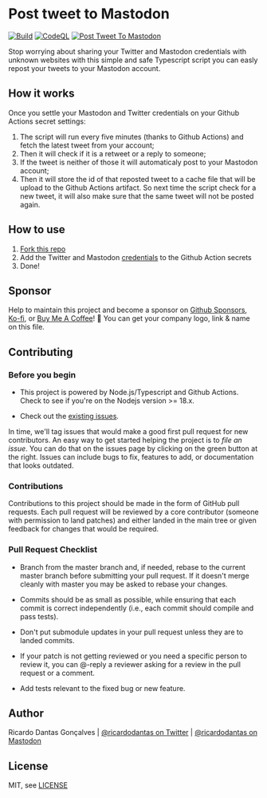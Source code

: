 # Post tweet to Mastodon

[![Build](https://github.com/ricardodantas/post-tweet-to-mastodon/actions/workflows/build.yml/badge.svg)](https://github.com/ricardodantas/post-tweet-to-mastodon/actions/workflows/build.yml) [![CodeQL](https://github.com/ricardodantas/post-tweet-to-mastodon/actions/workflows/github-code-scanning/codeql/badge.svg)](https://github.com/ricardodantas/post-tweet-to-mastodon/actions/workflows/github-code-scanning/codeql) [![Post Tweet To Mastodon](https://github.com/ricardodantas/post-tweet-to-mastodon/actions/workflows/post-tweet-to-mastodon.yml/badge.svg)](https://github.com/ricardodantas/post-tweet-to-mastodon/actions/workflows/post-tweet-to-mastodon.yml)

Stop worrying about sharing your Twitter and Mastodon credentials with unknown websites with this simple and safe Typescript script you can easly repost your tweets to your Mastodon account.

## How it works

Once you settle your Mastodon and Twitter credentials on your Github Actions secret settings:

1. The script will run every five minutes (thanks to Github Actions) and fetch the latest tweet from your account; 
2. Then it will check if it is a retweet or a reply to someone;
3. If the tweet is neither of those it will automaticaly post to your Mastodon account;
4. Then it will store the id of that reposted tweet to a cache file that will be upload to the Github Actions artifact. So next time the script check for a new tweet, it will also make sure that the same tweet will not be posted again.


## How to use

1. [Fork this repo](https://github.com/ricardodantas/post-tweet-to-mastodon/fork)
2. Add the Twitter and Mastodon [credentials](https://github.com/ricardodantas/post-tweet-to-mastodon/blob/master/src/config/credentials.ts) to the Github Action secrets
3. Done!

## Sponsor

Help to maintain this project and become a sponsor on [Github Sponsors](https://github.com/sponsors/ricardodantas), [Ko-fi](https://ko-fi.com/ricardodantas), or [Buy Me A Coffee](https://www.buymeacoffee.com/ricardodantas)! 🎉 You can get your company logo, link & name on this file.

## Contributing

### Before you begin

- This project is powered by Node.js/Typescript and Github Actions. Check to see if you're on the Nodejs version >= 18.x.

- Check out the [existing issues](<https://github.com/ricardodantas/post-tweet-to-mastodon/issues>).

In time, we'll tag issues that would make a good first pull request for new contributors. An easy way to get started helping the project is to _file an issue_. You can do that on the issues page by clicking on the green button at the right. Issues can include bugs to fix, features to add, or documentation that looks outdated.

### Contributions

Contributions to this project should be made in the form of GitHub pull requests. Each pull request will
be reviewed by a core contributor (someone with permission to land patches) and either landed in the
main tree or given feedback for changes that would be required.

### Pull Request Checklist

- Branch from the master branch and, if needed, rebase to the current master
  branch before submitting your pull request. If it doesn't merge cleanly with
  master you may be asked to rebase your changes.

- Commits should be as small as possible, while ensuring that each commit is
  correct independently (i.e., each commit should compile and pass tests).

- Don't put submodule updates in your pull request unless they are to landed
  commits.

- If your patch is not getting reviewed or you need a specific person to review
  it, you can @-reply a reviewer asking for a review in the pull request or a
  comment.

- Add tests relevant to the fixed bug or new feature.

## Author

Ricardo Dantas Gonçalves | [@ricardodantas on Twitter](https://twitter.com/ricardodantas) | [@ricardodantas on Mastodon](https://fosstodon.org/@ricardodantas)

## License

MIT, see [LICENSE](LICENSE)
